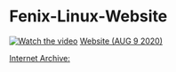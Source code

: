 # Fenix-Linux-Website

[![Watch the video](https://img.youtube.com/vi/yPez6HjTMWE/maxresdefault.jpg)](https://youtu.be/yPez6HjTMWE)
<a href="https://www.youtube.com/watch?v=yPez6HjTMWE">Website (AUG 9 2020)</a><br>


 <a href="https://web.archive.org/web/2020*/fenixlinux.com">Internet Archive:</a><br>
